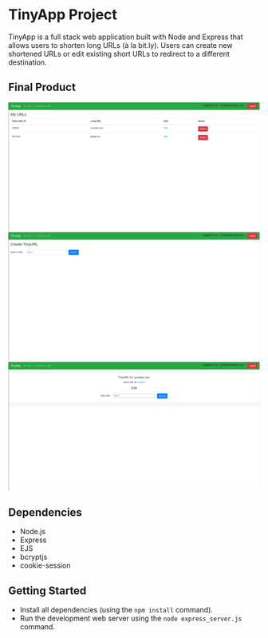 # TinyApp Project

TinyApp is a full stack web application built with Node and Express that allows users to shorten long URLs (à la bit.ly). Users can create new shortened URLs or edit existing short URLs to redirect to a different destination. 

## Final Product

!["Main URL Database Page for registered user"](https://github.com/Hanson85711/tinyapp/blob/master/docs/urlsmain.png?raw=true)
!["Creating a new URL"](https://github.com/Hanson85711/tinyapp/blob/master/docs/urlscreatenew.png?raw=true)
!["Editing redirect destination for existing short URL"](https://github.com/Hanson85711/tinyapp/blob/master/docs/urlsedit.png?raw=true)

## Dependencies

- Node.js
- Express
- EJS
- bcryptjs
- cookie-session

## Getting Started

- Install all dependencies (using the `npm install` command).
- Run the development web server using the `node express_server.js` command.